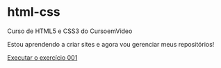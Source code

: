 # html-css
 Curso de HTML5 e CSS3 do CursoemVideo

Estou aprendendo a criar sites e agora vou gerenciar meus repositórios!

<a href="https://thiagotorres1.github.io/html-css/exercicio/ex001">Executar o exercício 001 </a>